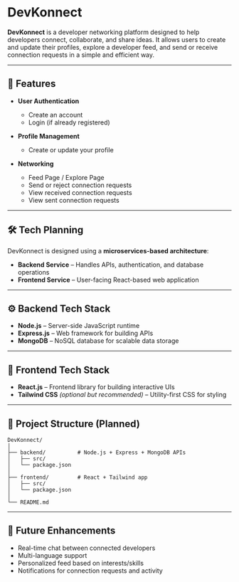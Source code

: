 # DevKonnect

**DevKonnect** is a developer networking platform designed to help developers connect, collaborate, and share ideas. It allows users to create and update their profiles, explore a developer feed, and send or receive connection requests in a simple and efficient way.

---

## 🚀 Features

- **User Authentication**
  - Create an account
  - Login (if already registered)

- **Profile Management**
  - Create or update your profile

- **Networking**
  - Feed Page / Explore Page
  - Send or reject connection requests
  - View received connection requests
  - View sent connection requests

---

## 🛠️ Tech Planning

DevKonnect is designed using a **microservices-based architecture**:

- **Backend Service** – Handles APIs, authentication, and database operations
- **Frontend Service** – User-facing React-based web application

---

## ⚙️ Backend Tech Stack

- **Node.js** – Server-side JavaScript runtime
- **Express.js** – Web framework for building APIs
- **MongoDB** – NoSQL database for scalable data storage

---

## 🎨 Frontend Tech Stack

- **React.js** – Frontend library for building interactive UIs
- **Tailwind CSS** *(optional but recommended)* – Utility-first CSS for styling

---

## 📂 Project Structure (Planned)

```
DevKonnect/
│
├── backend/          # Node.js + Express + MongoDB APIs
│   ├── src/
│   └── package.json
│
├── frontend/         # React + Tailwind app
│   ├── src/
│   └── package.json
│
└── README.md
```

---

## 🔮 Future Enhancements

- Real-time chat between connected developers
- Multi-language support
- Personalized feed based on interests/skills
- Notifications for connection requests and activity
